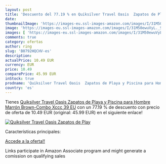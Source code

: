 ```yaml
---
layout: post
title: 'Descuento del 77.19 % en Quiksilver Travel Oasis  Zapatos de Play'
date: 
thumbnailImage: 'https://images-eu.ssl-images-amazon.com/images/I/31M50ewuVyL._SL200_.jpg'
image: 'https://images-eu.ssl-images-amazon.com/images/I/31M50ewuVyL._SL200_.jpg'
images: [ 'https://images-eu.ssl-images-amazon.com/images/I/31M50ewuVyL._SL200_.jpg' ]
comments: true
category: ofertas
author: ring
slug: 'B0792HQCHV-es'
description:
actualPrice: 10.49 EUR
currency: EUR
price: 10.49
comparePrice: 45.99 EUR
inStock: true
prodname: 'Quiksilver Travel Oasis  Zapatos de Playa y Piscina para Hombre  Marrón Brown-Combo Xccc  39 EU'
country: 'es'
---
```


Tienes [Quiksilver Travel Oasis  Zapatos de Playa y Piscina para Hombre  Marrón Brown-Combo Xccc  39 EU](https://www.amazon.es/dp/B0792HQCHV/?tag=tolees-21) con un 77.19 % de descuento con precio de oferta de 10.49 EUR (original: 45.99 EUR) en el siguiente enlace!

[![Quiksilver Travel Oasis  Zapatos de Play](https://images-eu.ssl-images-amazon.com/images/I/31M50ewuVyL._SL200_.jpg)](https://www.amazon.es/dp/B0792HQCHV/?tag=tolees-21)

Características principales:


[Accede a la oferta!!](https://www.amazon.es/dp/B0792HQCHV/?tag=tolees-21)

Links participate in Amazon Associate program and might generate a comission on qualifying sales


